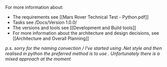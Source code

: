 For more information about: 
- The requirements see [[Mars Rover Technical Test - Python.pdf]]
- Tasks see /Docs/Version 1.0.0/
- The versions and tools see [[Development and Build tools]]
- For more information about the architecture and design decisions, see [[Architecture and Overall Planning]]

*p.s. sorry for the naming convection /  I've started using .Net style and then realised in python the preferred method is to use . Unfortunately there is a mixed approach at the moment*